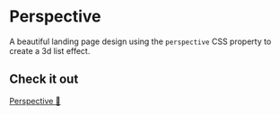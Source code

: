 # Perspective

A beautiful landing page design using the `perspective` CSS property to create a 3d list effect.

## Check it out

[Perspective 👀](https://paologiraudi.github.io/perspetive-page/)
